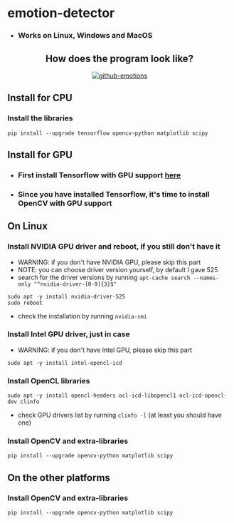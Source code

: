# emotion-detector
* ### Works on Linux, Windows and MacOS


<div align="center">
<h2>How does the program look like?</h2>
<a href="https://ibb.co/HPsm736"><img src="https://i.ibb.co/R6mL2df/github-emotions.gif" alt="github-emotions" border="0"></a><br>
</div>


## Install for CPU

### Install the libraries
```
pip install --upgrade tensorflow opencv-python matplotlib scipy
```


## Install for GPU

* ### First install Tensorflow with GPU support [here](https://www.tensorflow.org/install/pip)
* ### Since you have installed Tensorflow, it's time to install OpenCV with GPU support

## On Linux

### Install NVIDIA GPU driver and reboot, if you still don't have it
* WARNING: if you don't have NVIDIA GPU, please skip this part
* NOTE: you can choose driver version yourself, by default I gave 525
* search for the driver versions by running `apt-cache search --names-only "^nvidia-driver-[0-9]{3}$"`
```
sudo apt -y install nvidia-driver-525
sudo reboot
```
* check the installation by running `nvidia-smi`

### Install Intel GPU driver, just in case
* WARNING: if you don't have Intel GPU, please skip this part
```
sudo apt -y install intel-opencl-icd
```

### Install OpenCL libraries
```
sudo apt -y install opencl-headers ocl-icd-libopencl1 ocl-icd-opencl-dev clinfo
```
* check GPU drivers list by running `clinfo -l` (at least you should have one)

### Install OpenCV and extra-libraries
```
pip install --upgrade opencv-python matplotlib scipy
```

## On the other platforms

### Install OpenCV and extra-libraries
```
pip install --upgrade opencv-python matplotlib scipy
```
